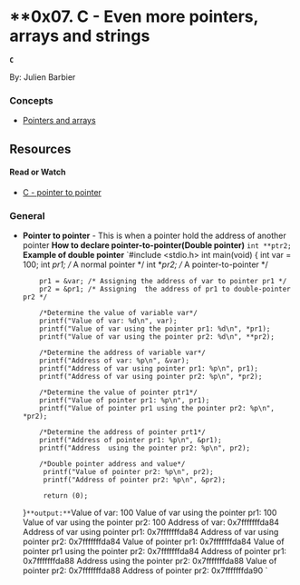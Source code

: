 # **0x07. C - Even more pointers, arrays and strings 
**`C`**

By: Julien Barbier

### Concepts

  * [Pointers and arrays](https://alx-intranet.hbtn.io/concepts/60)

## Resources

#### **Read or Watch**
    
   * [C - pointer to pointer](httos://alx-intranet.hbtn.io/eyiikXPg7ZxCAEuWKIB6xtQ)

### General

   * **Pointer to pointer** - This is when a pointer hold the address of another pointer 
     **How to declare pointer-to-pointer(Double pointer)**
    `int **ptr2;`
    **Example of double pointer**
    `#include <stdio.h>
     int main(void)
     {
             int var = 100;
             int *pr1;  /* A normal pointer */
             int **pr2; /* A pointer-to-pointer */

             pr1 = &var; /* Assigning the address of var to pointer pr1 */
             pr2 = &pr1; /* Assigning  the address of pr1 to double-pointer pr2 */

             /*Determine the value of variable var*/
             printf("Value of var: %d\n", var);
             printf("Value of var using the pointer pr1: %d\n", *pr1);
             printf("Value of var using the pointer pr2: %d\n", **pr2);

             /*Determine the address of variable var*/
             printf("Address of var: %p\n", &var);
             printf("Address of var using pointer pr1: %p\n", pr1);
             printf("Address of var using pointer pr2: %p\n", *pr2);

             /*Determine the value of pointer ptr1*/
             printf("Value of pointer pr1: %p\n", pr1);
             printf("Value of pointer pr1 using the pointer pr2: %p\n", *pr2);

             /*Determine the address of pointer prt1*/
             printf("Address of pointer pr1: %p\n", &pr1);
             printf("Address  using the pointer pr2: %p\n", pr2);

             /*Double pointer address and value*/
              printf("Value of pointer pr2: %p\n", pr2);
              printf("Address of pointer pr2: %p\n", &pr2);
        
              return (0);
     }`
     **output:**
     `Value of var: 100
      Value of var using the pointer pr1: 100
      Value of var using the pointer pr2: 100
      Address of var: 0x7fffffffda84
      Address of var using pointer pr1: 0x7fffffffda84
      Address of var using pointer pr2: 0x7fffffffda84
      Value of pointer pr1: 0x7fffffffda84
      Value of pointer pr1 using the pointer pr2: 0x7fffffffda84
      Address of pointer pr1: 0x7fffffffda88
      Address  using the pointer pr2: 0x7fffffffda88
      Value of pointer pr2: 0x7fffffffda88
      Address of pointer pr2: 0x7fffffffda90
      `

